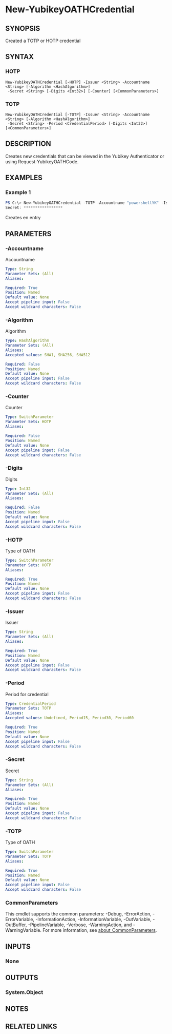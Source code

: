 ﻿---
external help file: powershellYK.dll-Help.xml
Module Name: powershellYK
online version:
schema: 2.0.0
---

# New-YubikeyOATHCredential

## SYNOPSIS
Created a TOTP or HOTP credential

## SYNTAX

### HOTP
```
New-YubikeyOATHCredential [-HOTP] -Issuer <String> -Accountname <String> [-Algorithm <HashAlgorithm>]
 -Secret <String> [-Digits <Int32>] [-Counter] [<CommonParameters>]
```

### TOTP
```
New-YubikeyOATHCredential [-TOTP] -Issuer <String> -Accountname <String> [-Algorithm <HashAlgorithm>]
 -Secret <String> -Period <CredentialPeriod> [-Digits <Int32>] [<CommonParameters>]
```

## DESCRIPTION
Creates new credentials that can be viewed in the Yubikey Authenticator or using Request-YubikeyOATHCode.

## EXAMPLES

### Example 1
```powershell
PS C:\> New-YubikeyOATHCredential -TOTP -Accountname "powershellYK" -Issuer "Demo" -Period 60 -Secret (Read-Host -Prompt 'Secret' -MaskInput)
Secret: *****************
```

Creates en entry

## PARAMETERS

### -Accountname
Accountname

```yaml
Type: String
Parameter Sets: (All)
Aliases:

Required: True
Position: Named
Default value: None
Accept pipeline input: False
Accept wildcard characters: False
```

### -Algorithm
Algorithm

```yaml
Type: HashAlgorithm
Parameter Sets: (All)
Aliases:
Accepted values: SHA1, SHA256, SHA512

Required: False
Position: Named
Default value: None
Accept pipeline input: False
Accept wildcard characters: False
```

### -Counter
Counter

```yaml
Type: SwitchParameter
Parameter Sets: HOTP
Aliases:

Required: False
Position: Named
Default value: None
Accept pipeline input: False
Accept wildcard characters: False
```

### -Digits
Digits

```yaml
Type: Int32
Parameter Sets: (All)
Aliases:

Required: False
Position: Named
Default value: None
Accept pipeline input: False
Accept wildcard characters: False
```

### -HOTP
Type of OATH

```yaml
Type: SwitchParameter
Parameter Sets: HOTP
Aliases:

Required: True
Position: Named
Default value: None
Accept pipeline input: False
Accept wildcard characters: False
```

### -Issuer
Issuer

```yaml
Type: String
Parameter Sets: (All)
Aliases:

Required: True
Position: Named
Default value: None
Accept pipeline input: False
Accept wildcard characters: False
```

### -Period
Period for credential

```yaml
Type: CredentialPeriod
Parameter Sets: TOTP
Aliases:
Accepted values: Undefined, Period15, Period30, Period60

Required: True
Position: Named
Default value: None
Accept pipeline input: False
Accept wildcard characters: False
```

### -Secret
Secret

```yaml
Type: String
Parameter Sets: (All)
Aliases:

Required: True
Position: Named
Default value: None
Accept pipeline input: False
Accept wildcard characters: False
```

### -TOTP
Type of OATH

```yaml
Type: SwitchParameter
Parameter Sets: TOTP
Aliases:

Required: True
Position: Named
Default value: None
Accept pipeline input: False
Accept wildcard characters: False
```

### CommonParameters
This cmdlet supports the common parameters: -Debug, -ErrorAction, -ErrorVariable, -InformationAction, -InformationVariable, -OutVariable, -OutBuffer, -PipelineVariable, -Verbose, -WarningAction, and -WarningVariable. For more information, see [about_CommonParameters](http://go.microsoft.com/fwlink/?LinkID=113216).

## INPUTS

### None

## OUTPUTS

### System.Object
## NOTES

## RELATED LINKS
